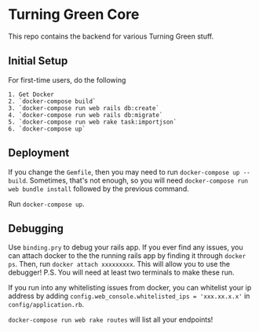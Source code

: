 # Turning Green Core

This repo contains the backend for various Turning Green stuff.

## Initial Setup
For first-time users, do the following
```
1. Get Docker
2. `docker-compose build`
3. `docker-compose run web rails db:create`
4. `docker-compose run web rails db:migrate`
5. `docker-compose run web rake task:importjson`
6. `docker-compose up`
```
## Deployment

If you change the `Gemfile`, then you may need to run `docker-compose up --build`.
Sometimes, that's not enough, so you will need `docker-compose run web bundle install` followed by the previous command.

Run `docker-compose up`.

## Debugging
Use `binding.pry` to debug your rails app. If you ever find any issues, you can attach docker to the the running rails app by finding it through `docker ps`. Then, run `docker attach xxxxxxxxx`. This will allow you to use the debugger! P.S. You will need at least two terminals to make these run.

If you run into any whitelisting issues from docker, you can whitelist your ip address by adding
`config.web_console.whitelisted_ips = 'xxx.xx.x.x'` in `config/application.rb`.

`docker-compose run web rake routes` will list all your endpoints!


